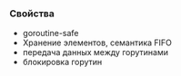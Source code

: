 
### Свойства

- goroutine-safe
- Хранение элементов, семантика FIFO
- передача данных между горутинами
- блокировка горутин